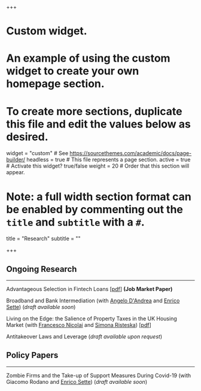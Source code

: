 +++
# Custom widget.
# An example of using the custom widget to create your own homepage section.
# To create more sections, duplicate this file and edit the values below as desired.

widget = "custom"  # See https://sourcethemes.com/academic/docs/page-builder/
headless = true  # This file represents a page section.
active = true  # Activate this widget? true/false
weight = 20  # Order that this section will appear.


# Note: a full width section format can be enabled by commenting out the `title` and `subtitle` with a `#`.
title = "Research"
subtitle = ""

+++

## Ongoing Research

-----------------------

Advantageous Selection in Fintech Loans [[pdf](files/Pelosi_JMP.pdf)] **(Job Market Paper)**

Broadband and Bank Intermediation (with [Angelo D'Andrea](https://sites.google.com/view/angelodandrea/) and [Enrico Sette](https://sites.google.com/site/settenrico/)) (*draft available soon*)

Living on the Edge: the Salience of Property Taxes in the UK Housing Market (with [Francesco Nicolai](https://francesconicolai.github.io/) and [Simona Risteska](https://risteskasimona.github.io/)) [[pdf](https://papers.ssrn.com/sol3/papers.cfm?abstract_id=3381519)]

Antitakeover Laws and Leverage (*draft available upon request*) 

## Policy Papers

-----------------------

Zombie Firms and the Take-up of Support Measures During Covid-19 (with Giacomo Rodano and [Enrico Sette](https://sites.google.com/site/settenrico/)) (*draft available soon*)
